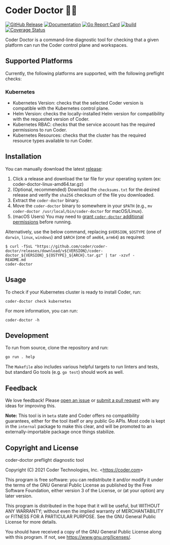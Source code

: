 # Coder Doctor 🧑‍⚕️

[![GitHub Release](https://img.shields.io/github/v/release/cdr/coder-doctor?color=6b9ded&include_prerelease=false)](https://github.com/cdr/coder-doctor/releases)
[![Documentation](https://godoc.org/cdr.dev/coder-doctor?status.svg)](https://pkg.go.dev/cdr.dev/coder-doctor)
[![Go Report Card](https://goreportcard.com/badge/cdr.dev/coder-doctor)](https://goreportcard.com/report/cdr.dev/coder-doctor)
[![build](https://github.com/cdr/coder-doctor/actions/workflows/build.yaml/badge.svg?event=push&branch=main)](https://github.com/cdr/coder-doctor/actions/workflows/build.yaml?query=branch%3Amain)
[![Coverage Status](https://coveralls.io/repos/github/cdr/coder-doctor/badge.svg?branch=main&t=sEVzim)](https://coveralls.io/github/cdr/coder-doctor?branch=main)

Coder Doctor is a command-line diagnostic tool for checking that a
given platform can run the Coder control plane and workspaces.

## Supported Platforms

Currently, the following platforms are supported, with the following
preflight checks:

### Kubernetes

- Kubernetes Version: checks that the selected Coder version is
  compatible with the Kubernetes control plane.
- Helm Version: checks the locally-installed Helm version for
  compatibility with the requested version of Coder.
- Kubernetes RBAC: checks that the service account has the required
  permissions to run Coder.
- Kubernetes Resources: checks that the cluster has the required
  resource types available to run Coder.

## Installation

You can manually download the latest [release](https://github.com/cdr/coder-doctor/releases):

1. Click a release and download the tar file for your operating system
   (ex: coder-doctor-linux-amd64.tar.gz)
1. (Optional, recommended) Download the `checksums.txt` for the desired
   release and verify the `sha256` checksum of the file you downloaded.
1. Extract the `coder-doctor` binary.
1. Move the `coder-doctor` binary to somewhere in your `$PATH` (e.g., `mv coder-doctor /usr/local/bin/coder-doctor` for macOS/Linux).
2. (macOS Users) You may need to [grant `coder-doctor` additional permissions](https://support.apple.com/en-us/HT202491) before running.

Alternatively, use the below command, replacing `$VERSION`, `$OSTYPE`
(one of `darwin`, `linux`, `windows`) and `$ARCH` (one of `amd64`, `arm64`)
as required:

```shell-session
$ curl -fSsL "https://github.com/coder/coder-doctor/releases/download/v${VERSION}/coder-doctor_${VERSION}_${OSTYPE}_${ARCH}.tar.gz" | tar -xzvf -
README.md
coder-doctor
```

## Usage

To check if your Kubernetes cluster is ready to install Coder, run:

```console
coder-doctor check kubernetes
```

For more information, you can run:

```console
coder-doctor -h
```

## Development

To run from source, clone the repository and run:

```bash
go run . help
```

The `Makefile` also includes various helpful targets to run
linters and tests, but standard Go tools (e.g. `go test`)
should work as well.

## Feedback

We love feedback! Please [open an issue] or [submit a pull request]
with any ideas for improving this.

[open an issue]: https://github.com/cdr/coder-doctor/issues
[submit a pull request]: https://github.com/cdr/coder-doctor/pulls

**Note:** This tool is in `beta` state and Coder offers no compatibility
guarantees, either for the tool itself or any public Go APIs. Most code
is kept in the `internal` package to make this clear, and will be promoted
to an externally-importable package once things stabilize.

## Copyright and License

coder-doctor preflight diagnostic tool

Copyright (C) 2021 Coder Technologies, Inc. &lt;https://coder.com&gt;

This program is free software: you can redistribute it and/or modify
it under the terms of the GNU General Public License as published by
the Free Software Foundation, either version 3 of the License, or
(at your option) any later version.

This program is distributed in the hope that it will be useful,
but WITHOUT ANY WARRANTY; without even the implied warranty of
MERCHANTABILITY or FITNESS FOR A PARTICULAR PURPOSE.  See the
GNU General Public License for more details.

You should have received a copy of the GNU General Public License
along with this program.  If not, see <https://www.gnu.org/licenses/>.
